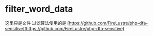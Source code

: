 # filter_word_data
这里只是文件 过滤算法使用的是 [https://github.com/FireLustre/php-dfa-sensitive](https://github.com/FireLustre/php-dfa-sensitive)
